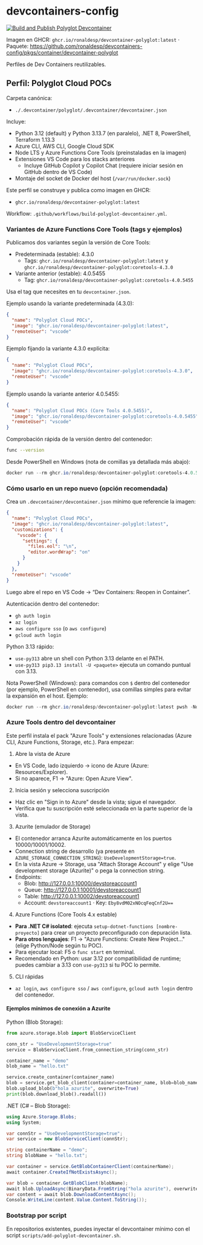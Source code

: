 # devcontainers-config

[![Build and Publish Polyglot Devcontainer](https://github.com/ronaldesp/devcontainers-config/actions/workflows/build-polyglot-devcontainer.yml/badge.svg?branch=main)](https://github.com/ronaldesp/devcontainers-config/actions/workflows/build-polyglot-devcontainer.yml)

Imagen en GHCR: `ghcr.io/ronaldesp/devcontainer-polyglot:latest` · Paquete: https://github.com/ronaldesp/devcontainers-config/pkgs/container/devcontainer-polyglot

Perfiles de Dev Containers reutilizables.

## Perfil: Polyglot Cloud POCs

Carpeta canónica:
- `./.devcontainer/polyglot/.devcontainer/devcontainer.json`

Incluye:
- Python 3.12 (default) y Python 3.13.7 (en paralelo), .NET 8, PowerShell, Terraform 1.13.3
- Azure CLI, AWS CLI, Google Cloud SDK
- Node LTS y Azure Functions Core Tools (preinstaladas en la imagen)
- Extensiones VS Code para los stacks anteriores
  - Incluye GitHub Copilot y Copilot Chat (requiere iniciar sesión en GitHub dentro de VS Code)
- Montaje del socket de Docker del host (`/var/run/docker.sock`)

Este perfil se construye y publica como imagen en GHCR:

- `ghcr.io/ronaldesp/devcontainer-polyglot:latest`

Workflow: `.github/workflows/build-polyglot-devcontainer.yml`.

### Variantes de Azure Functions Core Tools (tags y ejemplos)

Publicamos dos variantes según la versión de Core Tools:

- Predeterminada (estable): 4.3.0
  - Tags: `ghcr.io/ronaldesp/devcontainer-polyglot:latest` y `ghcr.io/ronaldesp/devcontainer-polyglot:coretools-4.3.0`
- Variante anterior (estable): 4.0.5455
  - Tag: `ghcr.io/ronaldesp/devcontainer-polyglot:coretools-4.0.5455`

Usa el tag que necesites en tu `devcontainer.json`.

Ejemplo usando la variante predeterminada (4.3.0):

```json
{
  "name": "Polyglot Cloud POCs",
  "image": "ghcr.io/ronaldesp/devcontainer-polyglot:latest",
  "remoteUser": "vscode"
}
```

Ejemplo fijando la variante 4.3.0 explícita:

```json
{
  "name": "Polyglot Cloud POCs",
  "image": "ghcr.io/ronaldesp/devcontainer-polyglot:coretools-4.3.0",
  "remoteUser": "vscode"
}
```

Ejemplo usando la variante anterior 4.0.5455:

```json
{
  "name": "Polyglot Cloud POCs (Core Tools 4.0.5455)",
  "image": "ghcr.io/ronaldesp/devcontainer-polyglot:coretools-4.0.5455",
  "remoteUser": "vscode"
}
```

Comprobación rápida de la versión dentro del contenedor:

```bash
func --version
```

Desde PowerShell en Windows (nota de comillas ya detallada más abajo):

```powershell
docker run --rm ghcr.io/ronaldesp/devcontainer-polyglot:coretools-4.0.5455 bash -lc 'func --version'
```

### Cómo usarlo en un repo nuevo (opción recomendada)

Crea un `.devcontainer/devcontainer.json` mínimo que referencie la imagen:

```json
{
  "name": "Polyglot Cloud POCs",
  "image": "ghcr.io/ronaldesp/devcontainer-polyglot:latest",
  "customizations": {
    "vscode": {
      "settings": {
        "files.eol": "\n",
        "editor.wordWrap": "on"
      }
    }
  },
  "remoteUser": "vscode"
}
```

Luego abre el repo en VS Code → “Dev Containers: Reopen in Container”.

Autenticación dentro del contenedor:
- `gh auth login`
- `az login`
- `aws configure sso` (o `aws configure`)
- `gcloud auth login`

Python 3.13 rápido:
- `use-py313` abre un shell con Python 3.13 delante en el PATH.
- `use-py313 pip3.13 install -U <paquete>` ejecuta un comando puntual con 3.13.

Nota PowerShell (Windows): para comandos con `$` dentro del contenedor (por ejemplo, PowerShell en contenedor), usa comillas simples para evitar la expansión en el host. Ejemplo:

```powershell
docker run --rm ghcr.io/ronaldesp/devcontainer-polyglot:latest pwsh -NoLogo -Command '$PSVersionTable.PSVersion'
```

### Azure Tools dentro del devcontainer

Este perfil instala el pack "Azure Tools" y extensiones relacionadas (Azure CLI, Azure Functions, Storage, etc.). Para empezar:

1) Abre la vista de Azure
  - En VS Code, lado izquierdo → icono de Azure (Azure: Resources/Explorer).
  - Si no aparece, F1 → "Azure: Open Azure View".

2) Inicia sesión y selecciona suscripción
  - Haz clic en "Sign in to Azure" desde la vista; sigue el navegador.
  - Verifica que tu suscripción esté seleccionada en la parte superior de la vista.

3) Azurite (emulador de Storage)
  - El contenedor arranca Azurite automáticamente en los puertos 10000/10001/10002.
  - Connection string de desarrollo (ya presente en `AZURE_STORAGE_CONNECTION_STRING`): `UseDevelopmentStorage=true`.
  - En la vista Azure → Storage, usa "Attach Storage Account" y elige "Use development storage (Azurite)" o pega la connection string.
  - Endpoints:
    - Blob: http://127.0.0.1:10000/devstoreaccount1
    - Queue: http://127.0.0.1:10001/devstoreaccount1
    - Table: http://127.0.0.1:10002/devstoreaccount1
    - Account: `devstoreaccount1` · Key: `Eby8vdM02xNOcqFeqCnf2U==`

4) Azure Functions (Core Tools 4.x estable)
  - **Para .NET C# isolated**: ejecuta `setup-dotnet-functions [nombre-proyecto]` para crear un proyecto preconfigurado con depuración lista.
  - **Para otros lenguajes**: F1 → "Azure Functions: Create New Project..." (elige Python/Node según tu POC).
  - Para ejecutar local: F5 o `func start` en terminal.
  - Recomendado en Python: usar 3.12 por compatibilidad de runtime; puedes cambiar a 3.13 con `use-py313` si tu POC lo permite.

5) CLI rápidas
  - `az login`, `aws configure sso` / `aws configure`, `gcloud auth login` dentro del contenedor.

#### Ejemplos mínimos de conexión a Azurite

Python (Blob Storage):

```python
from azure.storage.blob import BlobServiceClient

conn_str = "UseDevelopmentStorage=true"
service = BlobServiceClient.from_connection_string(conn_str)

container_name = "demo"
blob_name = "hello.txt"

service.create_container(container_name)
blob = service.get_blob_client(container=container_name, blob=blob_name)
blob.upload_blob(b"hola azurite", overwrite=True)
print(blob.download_blob().readall())
```

.NET (C# – Blob Storage):

```csharp
using Azure.Storage.Blobs;
using System;

var connStr = "UseDevelopmentStorage=true";
var service = new BlobServiceClient(connStr);

string containerName = "demo";
string blobName = "hello.txt";

var container = service.GetBlobContainerClient(containerName);
await container.CreateIfNotExistsAsync();

var blob = container.GetBlobClient(blobName);
await blob.UploadAsync(BinaryData.FromString("hola azurite"), overwrite: true);
var content = await blob.DownloadContentAsync();
Console.WriteLine(content.Value.Content.ToString());
```

### Bootstrap por script

En repositorios existentes, puedes inyectar el devcontainer mínimo con el script `scripts/add-polyglot-devcontainer.sh`.
